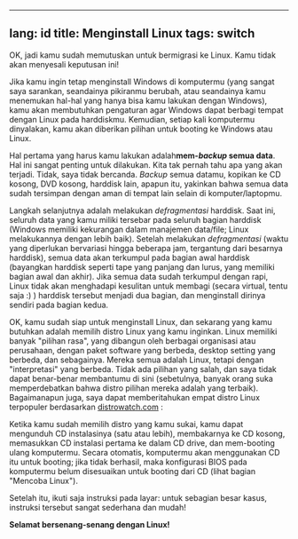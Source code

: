 
---
lang: id
title: Menginstall Linux
tags: switch
---

OK, jadi kamu sudah memutuskan untuk bermigrasi ke Linux. Kamu tidak akan menyesali keputusan ini!

Jika kamu ingin tetap menginstall Windows di komputermu (yang sangat saya sarankan, seandainya pikiranmu berubah, atau seandainya kamu menemukan hal-hal yang hanya bisa kamu lakukan dengan Windows), kamu akan membutuhkan pengaturan agar Windows dapat berbagi tempat dengan Linux pada harddiskmu. Kemudian, setiap kali komputermu dinyalakan, kamu akan diberikan pilihan untuk booting ke Windows atau Linux.

Hal pertama yang harus kamu lakukan adalah<b>mem-<i>backup</i> semua data</b>. Hal ini sangat penting untuk dilakukan. Kita tak pernah tahu apa yang akan terjadi. Tidak, saya tidak bercanda. <i>Backup</i> semua datamu, kopikan ke CD kosong, DVD kosong, harddisk lain, apapun itu, yakinkan bahwa semua data sudah tersimpan dengan aman di tempat lain selain di komputer/laptopmu.

Langkah selanjutnya adalah melakukan <i>defragmentasi</i> harddisk. Saat ini, seluruh data yang kamu miliki tersebar pada seluruh bagian harddisk (Windows memiliki kekurangan dalam manajemen data/file; Linux melakukannya dengan lebih baik). Setelah melakukan <i>defragmentasi</i> (waktu yang diperlukan bervariasi hingga beberapa jam, tergantung dari besarnya harddisk), semua data akan terkumpul pada bagian awal harddisk (bayangkan harddisk seperti tape yang panjang dan lurus, yang memiliki bagian awal dan akhir). Jika semua data sudah terkumpul dengan rapi, Linux tidak akan menghadapi kesulitan untuk membagi (secara virtual, tentu saja :) ) harddisk tersebut menjadi dua bagian, dan menginstall dirinya sendiri pada bagian kedua.

OK, kamu sudah siap untuk menginstall Linux, dan sekarang yang kamu butuhkan adalah memilih distro Linux yang kamu inginkan. Linux memiliki banyak "pilihan rasa", yang dibangun oleh berbagai organisasi atau perusahaan, dengan paket software yang berbeda, desktop setting yang berbeda, dan sebagainya. Mereka semua adalah Linux, tetapi dengan "interpretasi" yang berbeda. Tidak ada pilihan yang salah, dan saya tidak dapat benar-benar membantumu di sini (sebetulnya, banyak orang suka memperdebatkan bahwa distro pilihan mereka adalah yang terbaik). Bagaimanapun juga, saya dapat memberitahukan empat distro Linux terpopuler berdasarkan <a href="http://www.distrowatch.com">distrowatch.com</a> :

<? make_distros_table() ?>

Ketika kamu sudah memilih distro yang kamu sukai, kamu dapat mengunduh CD instalasinya (satu atau lebih), membakarnya ke CD kosong, memasukkan CD instalasi pertama ke dalam CD drive, dan mem-booting ulang komputermu. Secara otomatis, komputermu akan menggunakan CD itu untuk booting; jika tidak berhasil, maka konfigurasi BIOS pada komputermu belum disesuaikan untuk booting dari CD (lihat bagian "Mencoba Linux").

Setelah itu, ikuti saja instruksi pada layar: untuk sebagian besar kasus, instruksi tersebut sangat sederhana dan mudah!

<b>Selamat bersenang-senang dengan Linux!</b>

